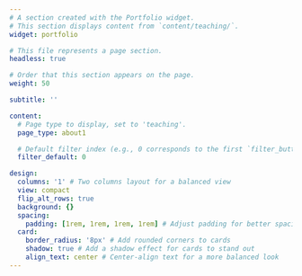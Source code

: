 ```yaml
---
# A section created with the Portfolio widget.
# This section displays content from `content/teaching/`.
widget: portfolio

# This file represents a page section.
headless: true

# Order that this section appears on the page.
weight: 50

subtitle: ''

content:
  # Page type to display, set to 'teaching'.
  page_type: about1

  # Default filter index (e.g., 0 corresponds to the first `filter_button` instance below).
  filter_default: 0

design:
  columns: '1' # Two columns layout for a balanced view
  view: compact 
  flip_alt_rows: true
  background: {}
  spacing:
    padding: [1rem, 1rem, 1rem, 1rem] # Adjust padding for better spacing
  card:
    border_radius: '8px' # Add rounded corners to cards
    shadow: true # Add a shadow effect for cards to stand out
    align_text: center # Center-align text for a more balanced look
---
```

